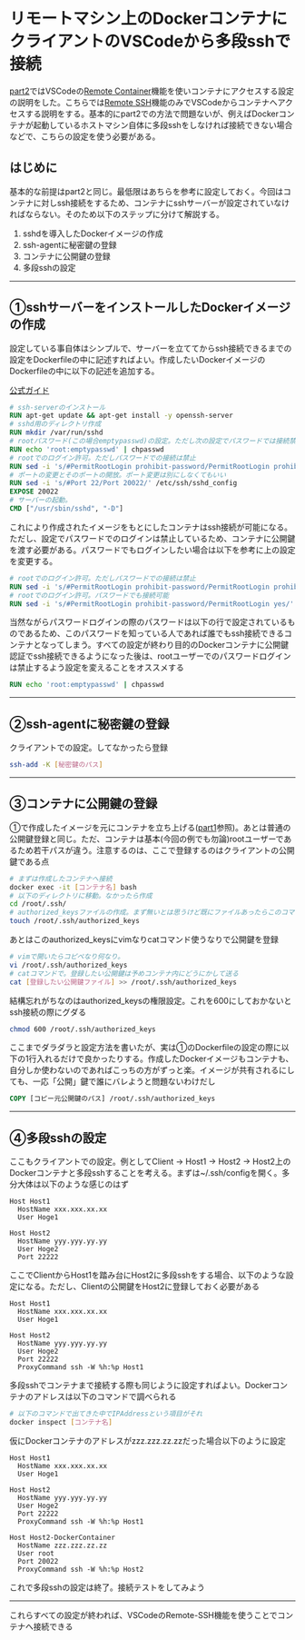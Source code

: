 # リモートマシン上のDockerコンテナにクライアントのVSCodeから多段sshで接続

[part2](Docker%20part2.%20docker仮想環境にリモート接続.md)ではVSCodeの[Remote Container](https://marketplace.visualstudio.com/items?itemName=ms-vscode-remote.remote-containers)機能を使いコンテナにアクセスする設定の説明をした。こちらでは[Remote SSH](https://marketplace.visualstudio.com/items?itemName=ms-vscode-remote.remote-ssh)機能のみでVSCodeからコンテナへアクセスする説明をする。基本的にpart2での方法で問題ないが、例えばDockerコンテナが起動しているホストマシン自体に多段sshをしなければ接続できない場合などで、こちらの設定を使う必要がある。

## はじめに

基本的な前提はpart2と同じ。最低限はあちらを参考に設定しておく。今回はコンテナに対しssh接続をするため、コンテナにsshサーバーが設定されていなければならない。そのため以下のステップに分けて解説する。

1. sshdを導入したDockerイメージの作成
2. ssh-agentに秘密鍵の登録
3. コンテナに公開鍵の登録
4. 多段sshの設定

---

## ①sshサーバーをインストールしたDockerイメージの作成

設定している事自体はシンプルで、サーバーを立ててからssh接続できるまでの設定をDockerfileの中に記述すればよい。作成したいDockerイメージのDockerfileの中に以下の記述を追加する。

[公式ガイド](https://docs.docker.jp/engine/examples/running_ssh_service.html)

```dockerfile
# ssh-serverのインストール
RUN apt-get update && apt-get install -y openssh-server
# sshd用のディレクトリ作成
RUN mkdir /var/run/sshd
# rootパスワード(この場合emptypasswd)の設定。ただし次の設定でパスワードでは接続禁止
RUN echo 'root:emptypasswd' | chpasswd
# rootでのログイン許可。ただしパスワードでの接続は禁止
RUN sed -i 's/#PermitRootLogin prohibit-password/PermitRootLogin prohibit-password/' /etc/ssh/sshd_config
# ポートの変更とそのポートの開放。ポート変更は別にしなくてもいい
RUN sed -i 's/#Port 22/Port 20022/' /etc/ssh/sshd_config
EXPOSE 20022
# サーバーの起動。
CMD ["/usr/sbin/sshd", "-D"]
```

これにより作成されたイメージをもとにしたコンテナはssh接続が可能になる。ただし、設定でパスワードでのログインは禁止しているため、コンテナに公開鍵を渡す必要がある。パスワードでもログインしたい場合は以下を参考に上の設定を変更する。

```dockerfile
# rootでのログイン許可。ただしパスワードでの接続は禁止
RUN sed -i 's/#PermitRootLogin prohibit-password/PermitRootLogin prohibit-password/' /etc/ssh/sshd_config
# rootでのログイン許可。パスワードでも接続可能
RUN sed -i 's/#PermitRootLogin prohibit-password/PermitRootLogin yes/' /etc/ssh/sshd_config
```

当然ながらパスワードログインの際のパスワードは以下の行で設定されているものであるため、このパスワードを知っている人であれば誰でもssh接続できるコンテナとなってしまう。すべての設定が終わり目的のDockerコンテナに公開鍵認証でssh接続できるようになった後は、rootユーザーでのパスワードログインは禁止するよう設定を変えることをオススメする

```dockerfile
RUN echo 'root:emptypasswd' | chpasswd
```

---

## ②ssh-agentに秘密鍵の登録

クライアントでの設定。してなかったら登録

```bash
ssh-add -K [秘密鍵のパス]
```

---

## ③コンテナに公開鍵の登録

①で作成したイメージを元にコンテナを立ち上げる([part1](Docker%20part1.%20dockerで仮想環境の用意.md)参照)。あとは普通の公開鍵登録と同じ。ただ、コンテナは基本(今回の例でも勿論)rootユーザーであるため若干パスが違う。注意するのは、ここで登録するのはクライアントの公開鍵である点

```bash
# まずは作成したコンテナへ接続
docker exec -it [コンテナ名] bash
# 以下のディレクトリに移動。なかったら作成
cd /root/.ssh/
# authorized_keysファイルの作成。まず無いとは思うけど既にファイルあったらこのコマンドは無視
touch /root/.ssh/authorized_keys
```

あとはこのauthorized_keysにvimなりcatコマンド使うなりで公開鍵を登録

```bash
# vimで開いたらコピペなり何なり。
vi /root/.ssh/authorized_keys
# catコマンドで。登録したい公開鍵は予めコンテナ内にどうにかして送る
cat [登録したい公開鍵ファイル] >> /root/.ssh/authorized_keys
```

結構忘れがちなのはauthorized_keysの権限設定。これを600にしておかないとssh接続の際にグダる

```bash
chmod 600 /root/.ssh/authorized_keys
```

ここまでダラダラと設定方法を書いたが、実は①のDockerfileの設定の際に以下の1行入れるだけで良かったりする。作成したDockerイメージもコンテナも、自分しか使わないのであればこっちの方がずっと楽。イメージが共有されるにしても、一応「公開」鍵で誰にバレようと問題ないわけだし

```dockerfile
COPY [コピー元公開鍵のパス] /root/.ssh/authorized_keys
```

---

## ④多段sshの設定

ここもクライアントでの設定。例としてClient -> Host1 -> Host2 -> Host2上のDockerコンテナと多段sshすることを考える。まずは~/.ssh/configを開く。多分大体は以下のような感じのはず

```configs
Host Host1
  HostName xxx.xxx.xx.xx
  User Hoge1

Host Host2
  HostName yyy.yyy.yy.yy
  User Hoge2
  Port 22222
```

ここでClientからHost1を踏み台にHost2に多段sshをする場合、以下のような設定になる。ただし、Clientの公開鍵をHost2に登録しておく必要がある

```configs
Host Host1
  HostName xxx.xxx.xx.xx
  User Hoge1

Host Host2
  HostName yyy.yyy.yy.yy
  User Hoge2
  Port 22222
  ProxyCommand ssh -W %h:%p Host1
```

多段sshでコンテナまで接続する際も同じように設定すればよい。Dockerコンテナのアドレスは以下のコマンドで調べられる

```bash
# 以下のコマンドで出てきた中でIPAddressという項目がそれ
docker inspect [コンテナ名]
```

仮にDockerコンテナのアドレスがzzz.zzz.zz.zzだった場合以下のように設定

```configs
Host Host1
  HostName xxx.xxx.xx.xx
  User Hoge1

Host Host2
  HostName yyy.yyy.yy.yy
  User Hoge2
  Port 22222
  ProxyCommand ssh -W %h:%p Host1

Host Host2-DockerContainer
  HostName zzz.zzz.zz.zz
  User root
  Port 20022
  ProxyCommand ssh -W %h:%p Host2
```

これで多段sshの設定は終了。接続テストをしてみよう

---

これらすべての設定が終われば、VSCodeのRemote-SSH機能を使うことでコンテナへ接続できる
